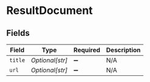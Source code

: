 # ResultDocument


## Fields

| Field              | Type               | Required           | Description        |
| ------------------ | ------------------ | ------------------ | ------------------ |
| `title`            | *Optional[str]*    | :heavy_minus_sign: | N/A                |
| `url`              | *Optional[str]*    | :heavy_minus_sign: | N/A                |